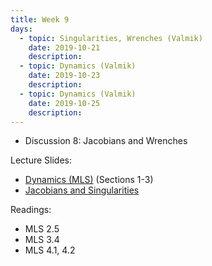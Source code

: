 ```yaml
---
title: Week 9
days:
  - topic: Singularities, Wrenches (Valmik)
    date: 2019-10-21
    description: 
  - topic: Dynamics (Valmik)
    date: 2019-10-23
    description: 
  - topic: Dynamics (Valmik)
    date: 2019-10-25
    description: 
---
```


- Discussion 8: Jacobians and Wrenches

Lecture Slides:
- [Dynamics (MLS)](../assets/lectures/refs/Dynamics_MLS_Chap4.pdf) (Sections 1-3)
- [Jacobians and Singularities](../assets/lectures/w9/Lecture_21_Jacobians.pdf)

Readings:
- MLS 2.5
- MLS 3.4
- MLS 4.1, 4.2



